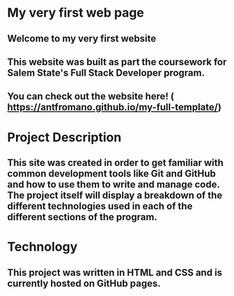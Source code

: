# My very first web page

## Welcome to my very first website

## This website was built as part the coursework for Salem State's Full Stack Developer program.

## You can check out the website here! ( https://antfromano.github.io/my-full-template/)

# Project Description

## This site was created in order to get familiar with common development tools like Git and GitHub and how to use them to write and manage code.  The project itself will display a breakdown of the different technologies used in each of the different sections of the program.

# Technology

## This project was written in HTML and CSS and is currently hosted on GitHub pages.


